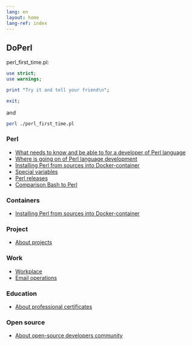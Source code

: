 ```yaml
---
lang: en
layout: home
lang-ref: index
---
```


## DoPerl

perl_first_time.pl:

```perl
use strict;
use warnings;

print "Try it and tell your friend\n";

exit;
```
and

```bash
perl ./perl_first_time.pl
```

### Perl

* [What needs to know and be able to for a developer of Perl language](/doperl/en/core/requirements)
* [Where is going on of Perl language development](/doperl/en/core/repo)
* [Installing Perl from sources into Docker-container](/doperl/en/core/docker)
* [Special variables](/doperl/en/perl/specialvar)
* [Perl releases](/doperl/en/perl/releases)
* [Comparison Bash to Perl](/doperl/en/comparison/bash)

### Containers

* [Installing Perl from sources into Docker-container](/doperl/en/core/docker)

### Project

* [About projects](/doperl/en/work/project)

### Work

* [Workplace](/doperl/en/work/where)
* [Email operations](/doperl/en/work/email)

### Education

* [About professional certificates](/doperl/en/work/certificate)

### Open source

* [About open-source developers community](/doperl/en/opensource/community)

